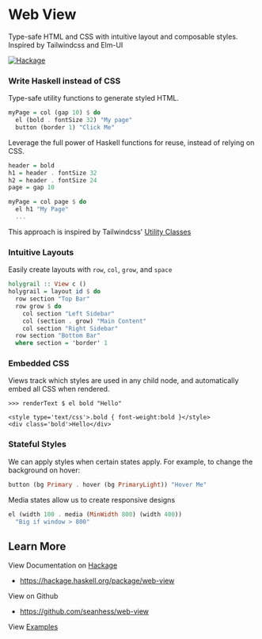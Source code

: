 Web View
============

Type-safe HTML and CSS with intuitive layout and composable styles. Inspired by Tailwindcss and Elm-UI

[![Hackage](https://img.shields.io/hackage/v/web-view.svg)][hackage]

### Write Haskell instead of CSS

Type-safe utility functions to generate styled HTML.

```haskell
myPage = col (gap 10) $ do
  el (bold . fontSize 32) "My page"
  button (border 1) "Click Me"
```

Leverage the full power of Haskell functions for reuse, instead of relying on CSS.

```haskell
header = bold
h1 = header . fontSize 32
h2 = header . fontSize 24
page = gap 10

myPage = col page $ do
  el h1 "My Page"
  ...
```

This approach is inspired by Tailwindcss' [Utility Classes](https://tailwindcss.com/docs/utility-first)

### Intuitive Layouts

Easily create layouts with `row`, `col`, `grow`, and `space`

```haskell
holygrail :: View c ()
holygrail = layout id $ do
  row section "Top Bar"
  row grow $ do
    col section "Left Sidebar"
    col (section . grow) "Main Content"
    col section "Right Sidebar"
  row section "Bottom Bar"
  where section = 'border' 1
```

### Embedded CSS

Views track which styles are used in any child node, and automatically embed all CSS when rendered. 

    >>> renderText $ el bold "Hello"
    
    <style type='text/css'>.bold { font-weight:bold }</style>
    <div class='bold'>Hello</div>


### Stateful Styles

We can apply styles when certain states apply. For example, to change the background on hover:

```haskell
button (bg Primary . hover (bg PrimaryLight)) "Hover Me"
```

Media states allow us to create responsive designs

```haskell
el (width 100 . media (MinWidth 800) (width 400))
  "Big if window > 800"
```


Learn More
----------

View Documentation on [Hackage][hackage]
* https://hackage.haskell.org/package/web-view

View on Github
* https://github.com/seanhess/web-view

View [Examples](https://github.com/seanhess/web-view/blob/main/example/app/Main.hs)


[hackage]: https://hackage.haskell.org/package/web-view
